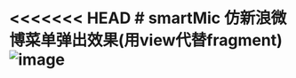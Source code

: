 ﻿<<<<<<< HEAD
﻿# smartMic
仿新浪微博菜单弹出效果(用view代替fragment)
![image](https://github.com/qiangqiang681/smartMic/blob/master/screenshot/screenshot.gif)
=======


